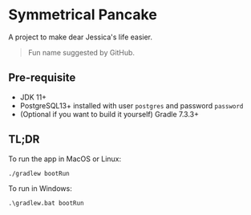 # Symmetrical Pancake

A project to make dear Jessica's life easier.

> Fun name suggested by GitHub.

## Pre-requisite

- JDK 11+
- PostgreSQL13+ installed with user `postgres` and password `password`
- (Optional if you want to build it yourself) Gradle 7.3.3+

## TL;DR

To run the app in MacOS or Linux:

```bash
./gradlew bootRun
```

To run in Windows:

```bat
.\gradlew.bat bootRun
```